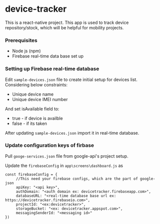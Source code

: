 # device-tracker
This is a react-native project. This app is used to track device repository/stock, which will be helpful for mobility projects.

### Prerequisites ###
* Node js (npm)
* Firebase real-time data base set up

### Setting up Firebase real-time database ###
Edit `sample-devices.json` file to create initial setup for devices list. Considering below constraints:
* Unique device name
* Unique device IMEI number

And set isAvailable field to:
* true - if device is availble
* false - if its taken

After updating `sample-devices.json` import it in real-time database.

### Update configuration keys of firbase ###

Pull `googe-services.json` file from google-api's project setup.

Update the `firebaseConfig` in `app\screens\dashboard.js` as 

```
const firebaseConfig = {
     //This need your firebase configs, which are the part of google-json
     apiKey: "<api key>",
     authDomain: "<auth domain ex: devicetracker.firebaseapp.com>",
     databaseURL: "<real-time database base url ex: https://devicetracker.firebaseio.com>",
     projectId: "<ex:devicetracker>",
     storageBucket: "<ex: devicetracker.appspot.com>",
     messagingSenderId: "<messaging id>"
})
```
